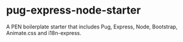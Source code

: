 # pug-express-node-starter
A PEN boilerplate starter that includes Pug, Express, Node, Bootstrap, Animate.css and i18n-express.
